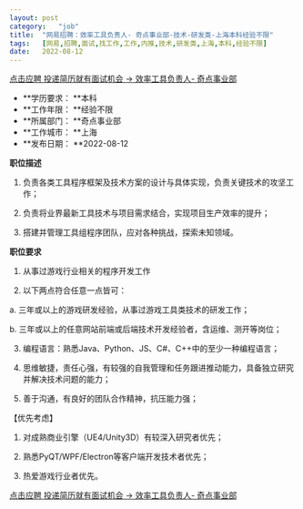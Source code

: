 ```yaml
---
layout:	post
category:	"job"
title:	"网易招聘：效率工具负责人- 奇点事业部-技术-研发类-上海本科经验不限"
tags:	[网易,招聘,面试,找工作,工作,内推,技术,研发类,上海,本科,经验不限]
date:	2022-08-12
---
```


[点击应聘 投递简历就有面试机会 ->  效率工具负责人- 奇点事业部](http://mobile.bole.netease.com/bole/boleDetail?id=30610&employeeId=346f03c3cda5f04c&key=all)



- **学历要求： **本科
- **工作年限： **经验不限
- **所属部门： **奇点事业部
- **工作城市： **上海
- **发布日期： **2022-08-12



**职位描述**

1. 负责各类工具程序框架及技术方案的设计与具体实现，负责关键技术的攻坚工作；

2. 负责将业界最新工具技术与项目需求结合，实现项目生产效率的提升；

3. 搭建并管理工具组程序团队，应对各种挑战，探索未知领域。



**职位要求**

1. 从事过游戏行业相关的程序开发工作

2. 以下两点符合任意一点皆可：

  a. 三年或以上的游戏研发经验，从事过游戏工具类技术的研发工作；

  b. 三年或以上的任意网站前端或后端技术开发经验者，含运维、测开等岗位；

3. 编程语言：熟悉Java、Python、JS、C#、C++中的至少一种编程语言；

4. 思维敏捷，责任心强，有较强的自我管理和任务跟进推动能力，具备独立研究并解决技术问题的能力；

5. 善于沟通，有良好的团队合作精神，抗压能力强；



【优先考虑】

1. 对成熟商业引擎（UE4/Unity3D）有较深入研究者优先；

2. 熟悉PyQT/WPF/Electron等客户端开发技术者优先；

3. 热爱游戏行业者优先。



[点击应聘 投递简历就有面试机会 ->  效率工具负责人- 奇点事业部](http://mobile.bole.netease.com/bole/boleDetail?id=30610&employeeId=346f03c3cda5f04c&key=all)